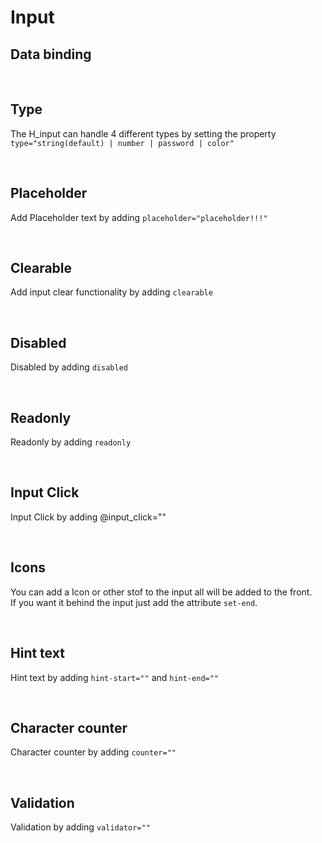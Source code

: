 # Input

## Data binding

<hhl-live-editor title="" htmlCode='
      <template>
      <div h-display="flex" h-align-items="center" h-gap="1rem">
            <H_input autofocus v-model="txt" label="Text input"></H_input>
            <H_input v-model="txt" label="Text input"></H_input>
      </div>
      </template>
      <script>
            const txt = ref("Data binding");
            return {txt}
      </script>
'>
</hhl-live-editor>

<br>

## Type

The H_input can handle 4 different types by setting the property `type="string(default) | number | password | color"`

<hhl-live-editor title="" htmlCode='
      <template>
      <div h-display="flex" h-align-items="center" h-gap="1rem">
       <H_input  v-model="txt"  label="string"></H_input>
       <H_input  v-model="txt" type="password"  label="password"></H_input>
       <H_input  v-model="num" type="number"  label="number"></H_input>
       <H_input  v-model="col" type="color"  label="color"></H_input>
      </div>
      </template>
      <script>
            const txt = ref("Hello");
            const num = ref(99);
            const col = ref("#ff0000");
            return {txt,num,col}
      </script>
'>
</hhl-live-editor>

<br>

## Placeholder

Add Placeholder text by adding `placeholder="placeholder!!!"`

<hhl-live-editor title="" htmlCode='
      <template>
      <div h-display="flex" h-align-items="center" h-gap="1rem">
            <H_input  v-model="txt" placeholder="placeholder!!!" label="Text input"></H_input>
      </div>
      </template>
      <script>
            const txt = ref("");
            return {txt}
      </script>
'>
</hhl-live-editor>

<br>

## Clearable

Add input clear functionality by adding `clearable`

<hhl-live-editor title="" htmlCode='
      <template>
      <div h-display="flex" h-align-items="center" h-gap="1rem">
            <H_input clearable v-model="txt" label="Text input"></H_input>
      </div>
      </template>
      <script>
            const txt = ref("clearable");
            return {txt}
      </script>
'>
</hhl-live-editor>

<br>

## Disabled

Disabled by adding `disabled`

<hhl-live-editor title="" htmlCode='
      <template>
      <div h-display="flex" h-align-items="center" h-gap="1rem">
            <H_input disabled v-model="txt" label="Text input"></H_input>
      </div>
      </template>
      <script>
            const txt = ref("disabled");
            return {txt}
      </script>
'>
</hhl-live-editor>

<br>

## Readonly

Readonly by adding `readonly`

<hhl-live-editor title="" htmlCode='
      <template>
      <div h-display="flex" h-align-items="center" h-gap="1rem">
            <H_input readonly v-model="txt" label="Text input"></H_input>
      </div>
      </template>
      <script>
            const txt = ref("Readonly");
            return {txt}
      </script>
'>
</hhl-live-editor>

<br>

## Input Click

Input Click by adding @input_click=""

<hhl-live-editor title="" htmlCode='
      <template>
      <div h-display="flex" h-align-items="center" h-gap="1rem">
            <H_input @input_click="click(`Input Click`)" v-model="txt" label="Text input">
            </H_input>
      </div>
      </template>
      <script>
            const txt = ref("Input Click");
            function click(e) {
                  alert(e);
            }
            return {txt, click}
      </script>
'>
</hhl-live-editor>

<br>

## Icons

You can add a Icon or other stof to the input all will be added to the front.<br>
If you want it behind the input just add the attribute `set-end`.

<hhl-live-editor title="" htmlCode='
      <template>
      <div h-display="flex" h-align-items="center" h-gap="1rem">
            <H_input clearable  v-model="txt" label="Start Icon"> 
                <H_icon name="mail" btn  h-font-size="2em"  @click="click(txt)"></H_icon>
            </H_input>
            <H_input clearable  v-model="txt" label="End Icon"> 
                <H_icon set-end name="clock" btn  @click="click(`end icon`)"></H_icon>
            </H_input>
            <H_input clearable  v-model="txt" label="Start and End Icon"> 
                <H_icon name="mail" btn  @click="click(txt)"></H_icon>
                <H_icon set-end name="clock" btn  @click="click(`end icon`)"></H_icon>
            </H_input>
      </div>
      </template>
      <script>
            const txt = ref("Icon");
            function click(e) {
                  alert(e);
            }
            return {txt, click}
      </script>
'>
</hhl-live-editor>

<br>

## Hint text

Hint text by adding `hint-start=""` and `hint-end=""`

<hhl-live-editor title="" htmlCode='
      <template>
      <div h-display="flex" h-align-items="center" h-gap="1rem">
            <H_input hint-start="hint-start." hint-end="hint-end."  v-model="txt" label="Text input"></H_input>
      </div>
      </template>
      <script>
            const txt = ref("Hint");
            return {txt}
      </script>
'>
</hhl-live-editor>

<br>

## Character counter

Character counter by adding `counter=""`

<hhl-live-editor title="" htmlCode='
      <template>
      <div h-display="flex" h-align-items="center" h-gap="1rem">
            <H_input counter="10"  v-model="txt" label="Text input"></H_input>
      </div>
      </template>
      <script>
            const txt = ref("Counter.");
            function click(e) {
                  alert(e);
            }
            return {txt, click}
      </script>
'>
</hhl-live-editor>

<br>

## Validation

Validation by adding `validator=""`

<hhl-live-editor title="" htmlCode='
      <template>
      <div h-display="flex" h-flex-direction="column" h-align-items="center" h-gap="3rem">
      <H_input v-model="txt" label="required" :validator="[v.required]"></H_input>
      <H_input v-model="txt" label="email" :validator="[v.email]"></H_input>
      <H_input v-model="txt" label="strMin(5)" :validator="[v.strMin(5)]"></H_input>
      <H_input v-model="num" type="number" label="Min value 2" :validator="[v.numMin(2)]"></H_input>
       <H_input v-model="num" type="number" label="Max value 11" :validator="[v.numMax(11)]"></H_input>
      </div>
      </template>
      <script>
      // import { validator } from "components/utils/validator";
      const {validator} = fakeImport;
      const txt = ref("");
      const num = ref(5);
      const v = validator;
      function click(e) {
      alert(e);
      }
      return {txt, num, click, v}
      </script>
'>
</hhl-live-editor>

<br>
